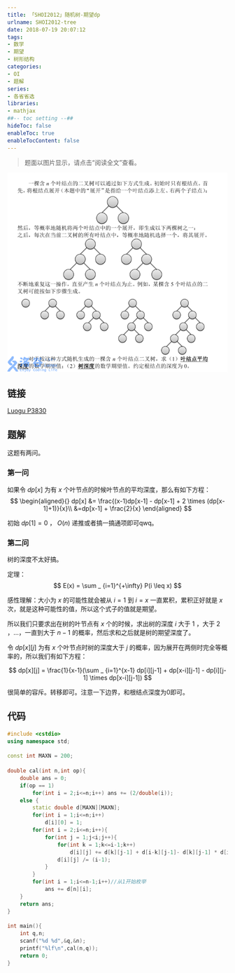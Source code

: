 ```yaml
---
title: 「SHOI2012」随机树-期望dp
urlname: SHOI2012-tree
date: 2018-07-19 20:07:12
tags:
- 数学
- 期望
- 树形结构
categories: 
- OI
- 题解
series:
- 各省省选
libraries:
- mathjax 
##-- toc setting --##
hideToc: false
enableToc: true
enableTocContent: false
---
```

> 题面以图片显示，请点击“阅读全文”查看。

<!--more-->

![](problem.png)

## 链接

[Luogu P3830](https://www.luogu.org/problemnew/show/P3830)

## 题解

这题有两问。

### 第一问

如果令 $dp[x]$ 为有 $x$ 个叶节点的时候叶节点的平均深度，那么有如下方程：
$$
\begin{aligned}{}
dp[x] &= \frac{(x-1)dp[x-1] - dp[x-1] + 2 \times (dp[x-1]+1)}{x}\\
&=dp[x-1] + \frac{2}{x}
\end{aligned}
$$

初始 $dp[1] = 0$ ， $O(n)$ 递推或者搞一搞通项即可qwq。

### 第二问

树的深度不太好搞。

定理：
$$
E(x) = \sum _ {i=1}^{+\infty} P(i \leq x)
$$

感性理解：大小为 $x$ 的可能性就会被从 $i = 1$ 到 $i = x$ 一直累积，累积正好就是 $x$ 次，就是这种可能性的值，所以这个式子的值就是期望。

所以我们只要求出在树的叶节点有 $x$ 个的时候，求出树的深度 $i$ 大于 $1$ ，大于 $2$ ，...，一直到大于 $n-1$ 的概率，然后求和之后就是树的期望深度了。

令 $dp[x][j]$ 为有 $x$ 个叶节点时树的深度大于 $j$ 的概率，因为展开在两侧时完全等概率的，所以我们有如下方程：

$$
dp[x][j] = \frac{1}{x-1}(\sum _ {i=1}^{x-1} dp[i][j-1] + dp[x-i][j-1] -  dp[i][j-1] \times dp[x-i][j-1]) 
$$

很简单的容斥。转移即可。注意一下边界，和根结点深度为0即可。

## 代码


```cpp
#include <cstdio>
using namespace std;

const int MAXN = 200;

double cal(int n,int op){
    double ans = 0;
    if(op == 1)
        for(int i = 2;i<=n;i++) ans += (2/double(i));
    else {
        static double d[MAXN][MAXN];
        for(int i = 1;i<=n;i++)
            d[i][0] = 1;
        for(int i = 2;i<=n;i++){
            for(int j = 1;j<i;j++){
                for(int k = 1;k<=i-1;k++)
                    d[i][j] += d[k][j-1] + d[i-k][j-1]- d[k][j-1] * d[i-k][j-1];
                d[i][j] /= (i-1); 
            }
        }
        for(int i = 1;i<=n-1;i++)//从1开始枚举
            ans += d[n][i];
    }
    return ans;
}

int main(){
    int q,n;
    scanf("%d %d",&q,&n);
    printf("%lf\n",cal(n,q));
    return 0;
}
```

